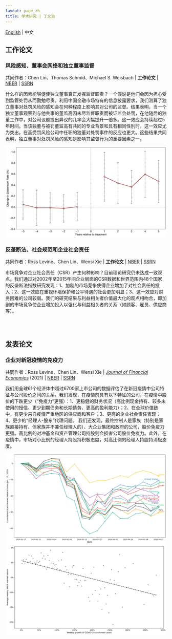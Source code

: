 ```yaml
---
layout: page_zh
title: 学术研究 | 丁文治
---
```


<h1 hidden>学术研究 \| 丁文治</h1>

<a class="posts-title" href='./research.html'>English</a> \| 中文

<p class="posts-labelgroup"></p>


## 工作论文

<h3 id="penalty_vote">风险感知、董事会网络和独立董事监督</h3>

共同作者：Chen Lin、Thomas Schmid、Michael S. Weisbach \| **工作论文** \| <a class='icon-ext-link' href='https://www.nber.org/papers/w28974' target="_blank" rel="noreferrer">NBER</a> \| <a class='icon-ext-link' href='https://papers.ssrn.com/sol3/papers.cfm?abstract_id=3872749' target="_blank" rel="noreferrer">SSRN</a>

什么样的因素能够促使独立董事真正发挥监督职责？一个假说是他们会因为担心受到监管处罚从而勤勉尽责。利用中国金融市场特有的信息披露要求，我们测算了独立董事对处罚风险的感知会在何种程度上影响其对公司的监督。结果表明，当一个独立董事观察到与他共事的董监高因未尽监督职责而被证监会处罚，在他随后的独董工作中，对公司议题提出异议的几率会大幅提升一倍多。这一效应会持续超过5年时间。当该独董与被罚董监高有共同的专业背景和具有相同性别时，这一效应尤为突出。在高受罚风险公司中任职的独董对处罚事件的反应也更大。这些结果共同表明，独立董事对处罚风险的感知是影响其监督行为的重要因素之一。

<img src="/assets/img_post/BoardVote_Dynamics.svg" alt="Board Votes Dynamic" class="center"/>

<p class="posts-labelgroup"></p>

<h3 id="comp_csr">反垄断法、社会规范和企业社会责任</h3>

共同作者：Ross Levine、Chen Lin、Wensi Xie \| **工作论文** \| <a class='icon-ext-link' href='https://www.nber.org/papers/w27493' target="_blank" rel="noreferrer">NBER</a> \| <a class='icon-ext-link' href='https://papers.ssrn.com/sol3/papers.cfm?abstract_id=3605990' target="_blank" rel="noreferrer">SSRN</a>

市场竞争对企业社会责任（CSR）产生何种影响？目前理论研究仍未达成一致观点。我们通过对2002年至2015年间企业层面的CSR数据和世界范围内48个国家的反垄断法指数研究发现：1、加剧的市场竞争使得企业增加了对社会责任的投入；2、这一效应在重视环境保护和公平待遇的社会更加明显；3、这一效应对财务困难的公司较弱。我们的研究结果与利益相关者价值最大化的观点相吻合，即加剧的市场竞争使企业增加投入以强化与利益相关者的关系（如顾客、雇员、供应商等）。

<p class="posts-labelgroup"></p>

<br/><br/>

## 发表论文

<h3 id="covid_immunity">企业对新冠疫情的免疫力</h3>

共同作者：Ross Levine、Chen Lin、Wensi Xie \| <a class='icon-ext-link' href='https://doi.org/10.1016/j.jfineco.2021.03.005' target="_blank" rel="noreferrer"><i>Journal of Financial Economics</i></a> (2021) \| <a class='icon-ext-link' href='https://www.nber.org/papers/w27055' target="_blank" rel="noreferrer">NBER</a> \| <a class='icon-ext-link' href='https://papers.ssrn.com/sol3/papers.cfm?abstract_id=3578585' target="_blank" rel="noreferrer">SSRN</a>

我们用全球61个经济体中超过6700家上市公司的数据评估了在新冠疫情中公司特征与公司股价之间的关系。我们发现，在疫情前具有以下特征的公司，在疫情中股价的下跌更少（“免疫力”更强）：1、更稳健的财务状况（高比例现金持有、较多未使用的授信、更少到期债务和长期债务、更高的盈利能力）；2、在全球价值链中，有更少来自疫情严重地区的供应商和客户；3、更高的企业社会责任表现；4、更少的“经理人-股东”代理问题。 我们还发现，最终控制人是家族（特别是家族直接持有、但家族并不兼任经理人的）、大企业集团和政府的公司，股价免疫力更强。高比例的对冲基金和资产管理公司持股则会损害公司股价免疫力。此外，在疫情中，市场对小比例的经理人持股持积极态度，对高比例的经理人持股持消极态度。

<img src="/assets/img_post/COVID1_Figure3.svg" alt="COVID Market" class="center"/>

<img src="/assets/img_post/COVID1_Figure4.svg" alt="COVID Relation" class="center"/>

<br/>
